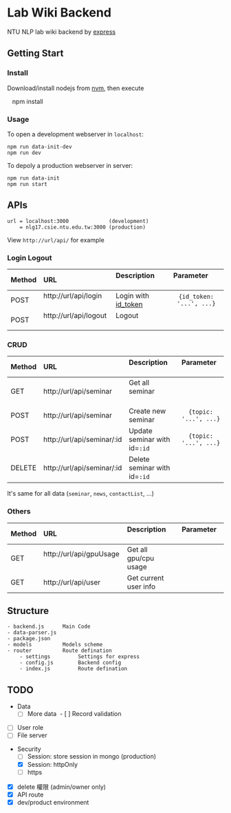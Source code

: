 # Lab Wiki Backend
NTU NLP lab wiki backend by [express](http://expressjs.com)


## Getting Start
### Install
Download/install nodejs from [nvm](https://nodejs.org/en/download/package-manager/#nvm), then execute
    
    npm install

### Usage
To open a development webserver in `localhost`:

    npm run data-init-dev
    npm run dev

To depoly a production webserver in server:

    npm run data-init
    npm run start

## APIs

```
url = localhost:3000             (development)
    = nlg17.csie.ntu.edu.tw:3000 (production)
```

View `http://url/api/` for example

### Login Logout
| Method | URL                        | Description                  | Parameter                |
|:-------|:---------------------------|:-----------------------------|:------------------------:|
| POST   | http://url/api/login       | Login with [id_token](https://developers.google.com/identity/sign-in/web/backend-auth#send-the-id-token-to-your-server)        | `{id_token: '...', ...}` |
| POST   | http://url/api/logout      | Logout                       |                          |

### CRUD
| Method | URL                        | Description                  | Parameter           |
|:-------|:---------------------------|:-----------------------------|:-------------------:|
| GET    | http://url/api/seminar     | Get all seminar              |                     |
| POST   | http://url/api/seminar     | Create new seminar           |`{topic: '...', ...}`|
| POST   | http://url/api/seminar/:id | Update seminar with id=`:id` |`{topic: '...', ...}`|
| DELETE | http://url/api/seminar/:id | Delete seminar with id=`:id` |                     |

It's same for all data (`seminar`, `news`, `contactList`, ...)

### Others
| Method | URL                        | Description                  | Parameter           |
|:-------|:---------------------------|:-----------------------------|:-------------------:|
| GET    | http://url/api/gpuUsage    | Get all gpu/cpu usage        |                     |
| GET    | http://url/api/user        | Get current user info        |                     |

## Structure
```
- backend.js      Main Code
- data-parser.js
- package.json
- models          Models scheme
- router          Route defination
    - settings         Settings for express
    - config.js        Backend config
    - index.js         Route defination
```

## TODO
- Data
  - [ ] More data
  - [ ] Record validation
- [ ] User role
- [ ] File server
- Security
  - [ ] Session: store session in mongo (production)
  - [x] Session: httpOnly
  - [ ] https
- [x] delete 權限 (admin/owner only)
- [x] API route
- [x] dev/product environment
